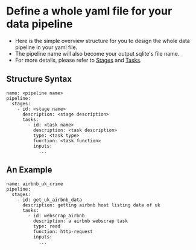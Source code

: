 # Define a whole yaml file for your data pipeline
- Here is the simple overview structure for you to design the whole data pipeline in your yaml file.
- The pipeline name will also become your output sqlite's file name.
- For more details, please refer to [Stages](stages.md) and [Tasks](tasks.md).

## Structure Syntax
```
name: <pipeline name>
pipeline:
  stages:
    - id: <stage name>
      description: <stage description>
      tasks:
        - id: <task name>
          description: <task description>
          type: <task type>
          function: <task function>
          inputs:
            ... 
```

## An Example
```
name: airbnb_uk_crime
pipeline:
  stages:
    - id: get_uk_airbnb_data 
      description: getting airbnb host listing data of uk 
      tasks:
        - id: webscrap_airbnb 
          description: a airbnb webscrap task
          type: read
          function: http-request 
          inputs:
            ... 
```
